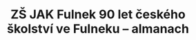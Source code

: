 ---
id: 093cee83-e551-4b05-af32-ba23e329a9d6
title: ZŠ JAK Fulnek 90 let českého školství ve Fulneku – almanach
price: 30
year: 2013
description: Projekt podporuje vytvoření odborného almanachu o historii školství ve Fulneku, městu známém široké kulturní veřejnosti jako místo působení Jana Amose Komenského „učitele národů“. Projekt dopomůže svým „kouskem“, aby množství dobrovolné práce přispěvatelů do almanachu nepřišlo vniveč a dočkalo se důstojné a reprezentativní tištěné podoby, která připomene důležitou historickou kapitolu Fulnecka.
kouskovani: false
locationName: undefined
position:
  lng: 17.90196263255
  lat: 49.7151702752424
---